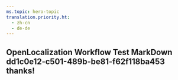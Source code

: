 ```yaml
---
ms.topic: hero-topic
translation.priority.ht: 
  - zh-cn
  - de-de
---
```

## OpenLocalization Workflow Test MarkDown dd1c0e12-c501-489b-be81-f62f118ba453 thanks!
